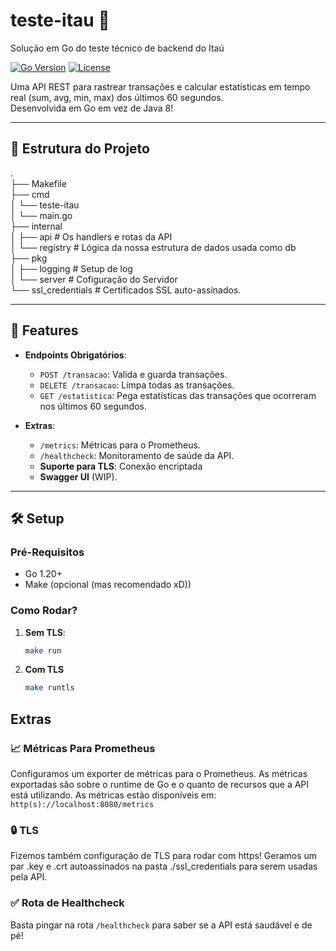 # teste-itau 🏦

Solução em Go do teste técnico de backend do Itaú

[![Go Version](https://img.shields.io/badge/Go-1.20%2B-blue)](https://golang.org/)
[![License](https://img.shields.io/badge/License-MIT-green)](LICENSE)

Uma API REST para rastrear transações e calcular estatísticas em tempo real
(sum, avg, min, max) dos últimos 60 segundos.\
Desenvolvida em Go em vez de Java 8!

---

## 📂 Estrutura do Projeto

.\
├── Makefile\
├── cmd\
│ └── teste-itau\
│ └── main.go\
├── internal\
│ ├── api # Os handlers e rotas da API\
│ └── registry # Lógica da nossa estrutura de dados usada como db\
├── pkg\
│ ├── logging # Setup de log\
│ └── server # Cofiguração do Servidor\
└── ssl_credentials # Certificados SSL auto-assinados.

---

## 🚀 Features

- **Endpoints Obrigatórios**:
  - `POST /transacao`: Valida e guarda transações.
  - `DELETE /transacao`: Limpa todas as transações.
  - `GET /estatistica`: Pega estatísticas das transações
  que ocorreram nos últimos 60 segundos.

- **Extras**:  
  - `/metrics`: Métricas para o Prometheus.
  - `/healthcheck`: Monitoramento de saúde da API.
  - **Suporte para TLS**: Conexão encriptada
  - **Swagger UI** (WIP).

---

## 🛠️ Setup

### Pré-Requisitos

- Go 1.20+
- Make (opcional (mas recomendado xD))

### Como Rodar?

1. **Sem TLS**:

   ```bash
   make run
   ```

2. **Com TLS**

   ```bash
   make runtls
   ```

## Extras

### 📈 Métricas Para Prometheus

Configuramos um exporter de métricas para o Prometheus.
As métricas exportadas são sobre o runtime de Go e o quanto de recursos que a API
está utilizando.
As métricas estão disponíveis em: ```http(s)://localhost:8080/metrics```

### 🔒 TLS

Fizemos também configuração de TLS para rodar com https!
Geramos um par .key e .crt autoassinados na pasta ./ssl_credentials
para serem usadas pela API.

### ✅ Rota de Healthcheck

Basta pingar na rota ```/healthcheck``` para saber se a API está saudável e de pé!


